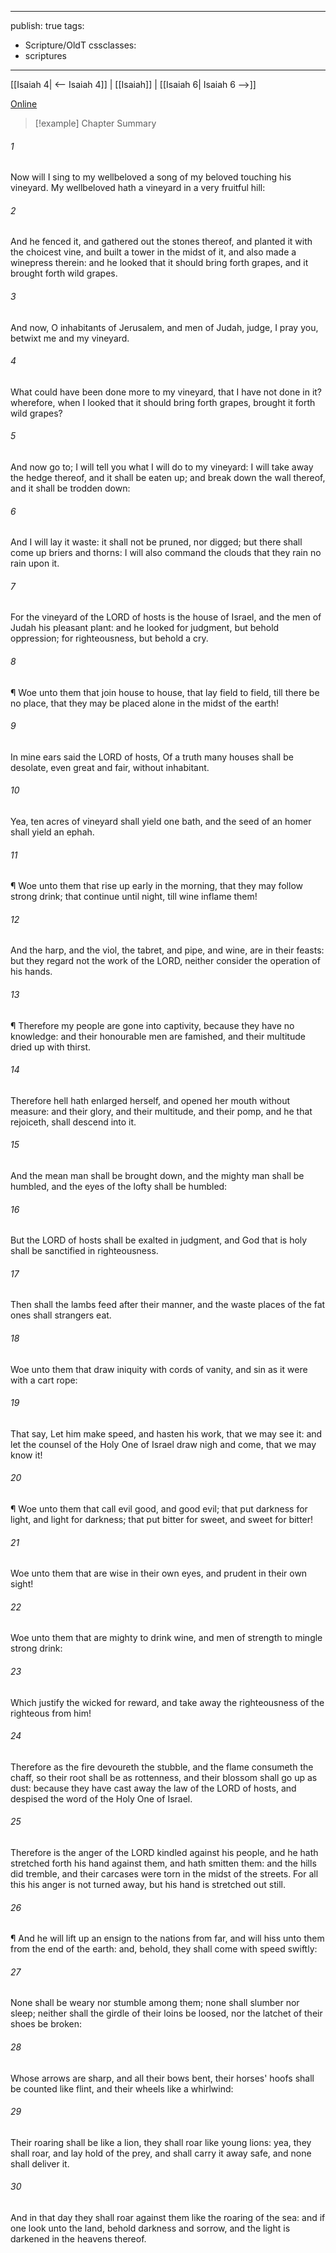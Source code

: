 

---
publish: true
tags:
  - Scripture/OldT
cssclasses:
  - scriptures
---
[[Isaiah 4| <-- Isaiah 4]] | [[Isaiah]] | [[Isaiah 6| Isaiah 6 -->]]

[Online](https://churchofjesuschrist.org/study/scriptures/ot/isa/5?lang=eng)

>[!example] Chapter Summary
>
###### 1
Now will I sing to my wellbeloved a song of my beloved touching his vineyard.  My wellbeloved hath a vineyard in a very fruitful hill:
###### 2
And he fenced it, and gathered out the stones thereof, and planted it with the choicest vine, and built a tower in the midst of it, and also made a winepress therein: and he looked that it should bring forth grapes, and it brought forth wild grapes.
###### 3
And now, O inhabitants of Jerusalem, and men of Judah, judge, I pray you, betwixt me and my vineyard.
###### 4
What could have been done more to my vineyard, that I have not done in it?  wherefore, when I looked that it should bring forth grapes, brought it forth wild grapes?
###### 5
And now go to; I will tell you what I will do to my vineyard: I will take away the hedge thereof, and it shall be eaten up; and break down the wall thereof, and it shall be trodden down:
###### 6
And I will lay it waste: it shall not be pruned, nor digged; but there shall come up briers and thorns: I will also command the clouds that they rain no rain upon it.
###### 7
For the vineyard of the LORD of hosts is the house of Israel, and the men of Judah his pleasant plant: and he looked for judgment, but behold oppression; for righteousness, but behold a cry.
###### 8
¶ Woe unto them that join house to house, that lay field to field, till there be no place, that they may be placed alone in the midst of the earth!
###### 9
In mine ears said the LORD of hosts, Of a truth many houses shall be desolate, even great and fair, without inhabitant.
###### 10
Yea, ten acres of vineyard shall yield one bath, and the seed of an homer shall yield an ephah.
###### 11
¶ Woe unto them that rise up early in the morning, that they may follow strong drink; that continue until night, till wine inflame them!
###### 12
And the harp, and the viol, the tabret, and pipe, and wine, are in their feasts: but they regard not the work of the LORD, neither consider the operation of his hands.
###### 13
¶ Therefore my people are gone into captivity, because they have no knowledge: and their honourable men are famished, and their multitude dried up with thirst.
###### 14
Therefore hell hath enlarged herself, and opened her mouth without measure: and their glory, and their multitude, and their pomp, and he that rejoiceth, shall descend into it.
###### 15
And the mean man shall be brought down, and the mighty man shall be humbled, and the eyes of the lofty shall be humbled:
###### 16
But the LORD of hosts shall be exalted in judgment, and God that is holy shall be sanctified in righteousness.
###### 17
Then shall the lambs feed after their manner, and the waste places of the fat ones shall strangers eat.
###### 18
Woe unto them that draw iniquity with cords of vanity, and sin as it were with a cart rope:
###### 19
That say, Let him make speed, and hasten his work, that we may see it: and let the counsel of the Holy One of Israel draw nigh and come, that we may know it!
###### 20
¶ Woe unto them that call evil good, and good evil; that put darkness for light, and light for darkness; that put bitter for sweet, and sweet for bitter!
###### 21
Woe unto them that are wise in their own eyes, and prudent in their own sight!
###### 22
Woe unto them that are mighty to drink wine, and men of strength to mingle strong drink:
###### 23
Which justify the wicked for reward, and take away the righteousness of the righteous from him!
###### 24
Therefore as the fire devoureth the stubble, and the flame consumeth the chaff, so their root shall be as rottenness, and their blossom shall go up as dust: because they have cast away the law of the LORD of hosts, and despised the word of the Holy One of Israel.
###### 25
Therefore is the anger of the LORD kindled against his people, and he hath stretched forth his hand against them, and hath smitten them: and the hills did tremble, and their carcases were torn in the midst of the streets.  For all this his anger is not turned away, but his hand is stretched out still.
###### 26
¶ And he will lift up an ensign to the nations from far, and will hiss unto them from the end of the earth: and, behold, they shall come with speed swiftly:
###### 27
None shall be weary nor stumble among them; none shall slumber nor sleep; neither shall the girdle of their loins be loosed, nor the latchet of their shoes be broken:
###### 28
Whose arrows are sharp, and all their bows bent, their horses' hoofs shall be counted like flint, and their wheels like a whirlwind:
###### 29
Their roaring shall be like a lion, they shall roar like young lions: yea, they shall roar, and lay hold of the prey, and shall carry it away safe, and none shall deliver it.
###### 30
And in that day they shall roar against them like the roaring of the sea: and if one look unto the land, behold darkness and sorrow, and the light is darkened in the heavens thereof.



